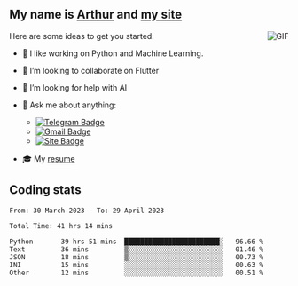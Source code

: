 
## My name is [Arthur](https://www.linkedin.com/in/arthur-novais-201420/) and [my site](https://arthurcn96.github.io/)

<!--
**Arthurcn96/Arthurcn96** is a ✨ _special_ ✨ repository because its `README.md` (this file) appears on your GitHub profile.
-->
<img align="right"  max-width="440" max-height="240" alt="GIF" src="https://raw.githubusercontent.com/Arthurcn96/Arthurcn96/master/helloThere.gif" />

Here are some ideas to get you started:

- 🤖 I like working on Python and Machine Learning.
- 👯 I’m looking to collaborate on Flutter
- 🤔 I’m looking for help with AI
- 💬 Ask me about anything:
    - [![Telegram Badge](https://img.shields.io/badge/-@Arthurcn9-0088cc?style=for-the-badge&logo=Telegram&logoColor=white)](https://t.me/Arthurcn9)
    - [![Gmail Badge](https://img.shields.io/badge/-@Arthurcn9-red?style=for-the-badge&logo=Gmail&logoColor=white)](mailto:Arthurcn96@gmail.com)
    - [![Site Badge](https://img.shields.io/badge/arthurcn96.github.io-informational?style=for-the-badge&logo=internetexplorer)](https://arthurcn96.github.io/)

- 🎓 My [resume](https://github.com/Arthurcn96/resume/blob/master/Resume_PT-BR.pdf)


## Coding stats
<!--START_SECTION:waka-->

```text
From: 30 March 2023 - To: 29 April 2023

Total Time: 41 hrs 14 mins

Python       39 hrs 51 mins  ████████████████████████░   96.66 %
Text         36 mins         ▒░░░░░░░░░░░░░░░░░░░░░░░░   01.46 %
JSON         18 mins         ▒░░░░░░░░░░░░░░░░░░░░░░░░   00.73 %
INI          15 mins         ░░░░░░░░░░░░░░░░░░░░░░░░░   00.63 %
Other        12 mins         ░░░░░░░░░░░░░░░░░░░░░░░░░   00.51 %
```

<!--END_SECTION:waka-->
